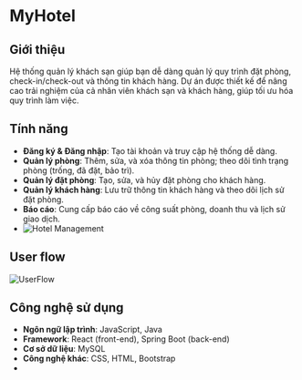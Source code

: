 # MyHotel
## Giới thiệu
Hệ thống quản lý khách sạn giúp bạn dễ dàng quản lý quy trình đặt phòng, check-in/check-out và thông tin khách hàng. Dự án được thiết kế để nâng cao trải nghiệm của cả nhân viên khách sạn và khách hàng, giúp tối ưu hóa quy trình làm việc.

## Tính năng
- **Đăng ký & Đăng nhập**: Tạo tài khoản và truy cập hệ thống dễ dàng.
- **Quản lý phòng**: Thêm, sửa, và xóa thông tin phòng; theo dõi tình trạng phòng (trống, đã đặt, bảo trì).
- **Quản lý đặt phòng**: Tạo, sửa, và hủy đặt phòng cho khách hàng.
- **Quản lý khách hàng**: Lưu trữ thông tin khách hàng và theo dõi lịch sử đặt phòng.
- **Báo cáo**: Cung cấp báo cáo về công suất phòng, doanh thu và lịch sử giao dịch.
- ![Hotel Management](https://github.com/user-attachments/assets/97b7a3a8-409f-45e4-b884-9f4cc0d928b5)

## User flow
![UserFlow](https://github.com/user-attachments/assets/7cb3a11b-da8b-4360-97d4-90cefef67bac)

## Công nghệ sử dụng
- **Ngôn ngữ lập trình**: JavaScript, Java
- **Framework**: React (front-end), Spring Boot (back-end)
- **Cơ sở dữ liệu**: MySQL
- **Công nghệ khác**: CSS, HTML, Bootstrap
- 



